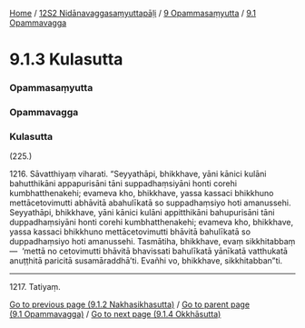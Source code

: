 
[Home](/) / [12S2 Nidānavaggasaṃyuttapāḷi](/tipitaka/12S2.md) / [9 Opammasaṃyutta](/tipitaka/12S2/9.md) / [9.1 Opammavagga](/tipitaka/12S2/9/9.1.md)

# 9.1.3 Kulasutta

### Opammasaṃyutta

### Opammavagga

### Kulasutta

(225.)

1216\. Sāvatthiyaṃ viharati. “Seyyathāpi, bhikkhave, yāni kānici kulāni bahutthikāni appapurisāni tāni suppadhaṃsiyāni honti corehi kumbhatthenakehi; evameva kho, bhikkhave, yassa kassaci bhikkhuno mettācetovimutti abhāvitā abahulīkatā so suppadhaṃsiyo hoti amanussehi. Seyyathāpi, bhikkhave, yāni kānici kulāni appitthikāni bahupurisāni tāni duppadhaṃsiyāni honti corehi kumbhatthenakehi; evameva kho, bhikkhave, yassa kassaci bhikkhuno mettācetovimutti bhāvitā bahulīkatā so duppadhaṃsiyo hoti amanussehi. Tasmātiha, bhikkhave, evaṃ sikkhitabbaṃ—  ‘mettā no cetovimutti bhāvitā bhavissati bahulīkatā yānīkatā vatthukatā anuṭṭhitā paricitā susamāraddhā’ti. Evañhi vo, bhikkhave, sikkhitabban”ti.

---

1217\. Tatiyaṃ.



[Go to previous page (9.1.2 Nakhasikhasutta)](/tipitaka/12S2/9/9.1/9.1.2.md) / [Go to parent page (9.1 Opammavagga)](/tipitaka/12S2/9/9.1.md) / [Go to next page (9.1.4 Okkhāsutta)](/tipitaka/12S2/9/9.1/9.1.4.md)


